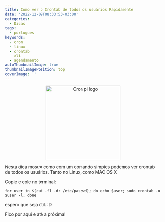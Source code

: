 ```yaml
---
title: Como ver o Crontab de todos os usuários Rapidamente
date: '2022-12-09T08:33:53-03:00'
categories:
  - Dicas
tags:
  - portugues
keywords:
  - cron
  - linux
  - crontab
  - cli
  - agendamento
autoThumbnailImage: true
thumbnailImagePosition: top
coverImage: ''
---
```

<p align="center">

<img src="/images/uploads/crontab.png" width="240" title="Cron pi logo">

</p>

Nesta dica mostro como com um comando simples podemos ver crontab de todos os usuários. Tanto no Linux, como MAC OS X

Copie e cole no terminal:

```
for user in $(cut -f1 -d: /etc/passwd); do echo $user; sudo crontab -u $user -l; done
```

espero que seja útil. :D

Fico por aqui e até a próxima!
